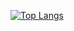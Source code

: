 [![Top Langs](https://github-readme-stats.vercel.app/api/top-langs/?username=nicochatzi&layout=compact&theme=onedark)](https://github.com/anuraghazra/github-readme-stats)
